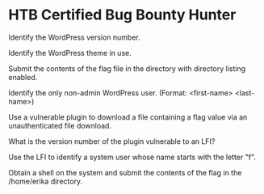 # HTB Certified Bug Bounty Hunter

Identify the WordPress version number.



Identify the WordPress theme in use.



Submit the contents of the flag file in the directory with directory listing enabled.



Identify the only non-admin WordPress user. (Format: \<first-name> \<last-name>)



Use a vulnerable plugin to download a file containing a flag value via an unauthenticated file download.



What is the version number of the plugin vulnerable to an LFI?



Use the LFI to identify a system user whose name starts with the letter "f".



Obtain a shell on the system and submit the contents of the flag in the /home/erika directory.
